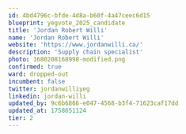 ```yaml
---
id: 4bd4796c-bfde-4d8a-b60f-4a47ceec6d15
blueprint: yegvote_2025_candidate
title: 'Jordan Robert Willi'
name: 'Jordan Robert Willi'
website: 'https://www.jordanwilli.ca/'
description: 'Supply chain specialist'
photo: 1680208168998-modified.png
confirmed: true
ward: dropped-out
incumbent: false
twitter: jordanwilliyeg
linkedin: jordan-willi
updated_by: 9c6b6866-e047-4568-b3f4-71623caf17dd
updated_at: 1758651124
tier: 2
---
```

